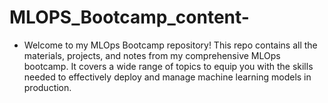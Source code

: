# MLOPS_Bootcamp_content-

- Welcome to my MLOps Bootcamp repository! This repo contains all the materials, projects, and notes from my comprehensive MLOps bootcamp. It covers a wide range of topics to equip you with the skills needed to effectively deploy and manage machine learning models in production.
